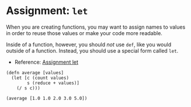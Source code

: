 # Assignment: `let`

When you are creating functions, you may want to assign names to values in order to reuse those values or make your code more readable.

Inside of a function, however, you should _not_ use `def`, like you would outside of a function. Instead, you should use a special form called `let`.

* Reference: [Assignment let](http://clojurebridge.github.io/community-docs/docs/clojure/let/)

```eval-clojure
(defn average [values]
  (let [c (count values)
        s (reduce + values)]
    (/ s c)))

(average [1.0 1.0 2.0 3.0 5.0])
```
